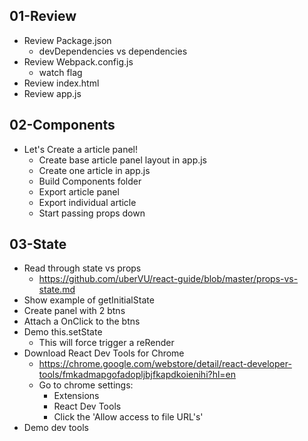 ## 01-Review

* Review Package.json
  * devDependencies vs dependencies
* Review Webpack.config.js
  * watch flag
* Review index.html
* Review app.js

## 02-Components

* Let's Create a article panel!
  * Create base article panel layout in app.js
  * Create one article in app.js
  * Build Components folder
  * Export article panel
  * Export individual article
  * Start passing props down

## 03-State

  * Read through state vs props
    * https://github.com/uberVU/react-guide/blob/master/props-vs-state.md
  * Show example of getInitialState
  * Create panel with 2 btns
  * Attach a OnClick to the btns
  * Demo this.setState
    * This will force trigger a reRender
  * Download React Dev Tools for Chrome
    * https://chrome.google.com/webstore/detail/react-developer-tools/fmkadmapgofadopljbjfkapdkoienihi?hl=en
    * Go to chrome settings:
      * Extensions
      * React Dev Tools
      * Click the 'Allow access to file URL's'
  * Demo dev tools
